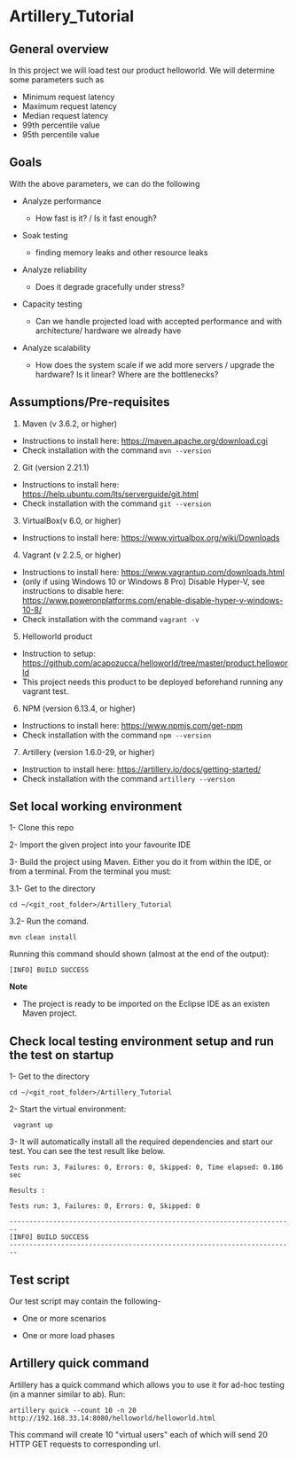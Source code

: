 # Artillery_Tutorial


## General overview

In this project we will load test our product helloworld. We will determine some parameters such as 
* Minimum request latency
* Maximum request latency
* Median request latency
* 99th percentile value
* 95th percentile value

## Goals

With the above parameters, we can do the following
* Analyze performance
  - How fast is it? / Is it fast enough?

* Soak testing
  - finding memory leaks and other resource leaks

* Analyze reliability
  - Does it degrade gracefully under stress?

* Capacity testing
  - Can we handle projected load with accepted performance and with architecture/ hardware we already have

* Analyze scalability
  - How does the system scale if we add more servers / upgrade the hardware? Is it linear? Where are the bottlenecks?

## Assumptions/Pre-requisites
1. Maven (v 3.6.2, or higher)
* Instructions to install here: https://maven.apache.org/download.cgi
* Check installation with the command `mvn --version`

2. Git (version 2.21.1)
* Instructions to install here: https://help.ubuntu.com/lts/serverguide/git.html
* Check installation with the command `git --version`

3. VirtualBox(v 6.0, or higher)
* Instructions to install here: https://www.virtualbox.org/wiki/Downloads 

4. Vagrant (v 2.2.5, or higher) 
* Instructions to install here: https://www.vagrantup.com/downloads.html
* (only if using Windows 10 or Windows 8 Pro) Disable Hyper-V, see instructions to disable here: https://www.poweronplatforms.com/enable-disable-hyper-v-windows-10-8/
* Check installation with the command `vagrant -v`

5. Helloworld product 
* Instruction to setup: https://github.com/acapozucca/helloworld/tree/master/product.helloworld
* This project needs this product to be deployed beforehand running any vagrant test.

6. NPM (version 6.13.4, or higher)
* Instructions to install here: https://www.npmjs.com/get-npm
* Check installation with the command `npm --version`

7. Artillery (version 1.6.0-29, or higher)
* Instruction to install here: https://artillery.io/docs/getting-started/
* Check installation with the command `artillery --version`

## Set local working environment

1- Clone this repo

2- Import the given project into your favourite IDE

3- Build the project using Maven. Either you do it from within the IDE, or from a terminal. From the terminal you must:

3.1-  Get to the directory

```
cd ~/<git_root_folder>/Artillery_Tutorial
```

3.2- Run the comand.

```
mvn clean install
```

Running this command should shown (almost at the end of the output):

```
[INFO] BUILD SUCCESS
```


**Note**

* The project is ready to be imported on the Eclipse IDE as an existen Maven project.


## Check local testing environment setup and run the test on startup


1-  Get to the directory

```
cd ~/<git_root_folder>/Artillery_Tutorial
```

2- Start the virtual environment: 
```
 vagrant up
```


3- It will automatically install all the required dependencies and start our test. You can see the test result like below.

```
Tests run: 3, Failures: 0, Errors: 0, Skipped: 0, Time elapsed: 0.186 sec

Results :

Tests run: 3, Failures: 0, Errors: 0, Skipped: 0

------------------------------------------------------------------------
[INFO] BUILD SUCCESS
------------------------------------------------------------------------
```

## Test script

Our test script may contain the following-

* One or more scenarios

* One or more load phases

## Artillery quick command

Artillery has a quick command which allows you to use it for ad-hoc testing (in a manner similar to ab). Run:

```
artillery quick --count 10 -n 20 http://192.168.33.14:8080/helloworld/helloworld.html
```

This command will create 10 "virtual users" each of which will send 20 HTTP GET requests to corresponding url.
